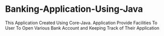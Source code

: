 # Banking-Application-Using-Java
This Application Created Using  Core-Java. Application Provide Facilities To User To Open Various Bank Account and Keeping Track of Their Application
